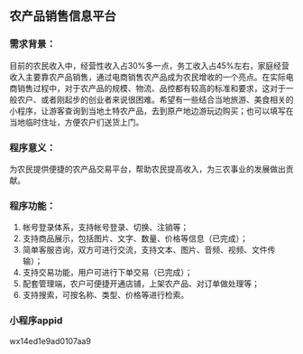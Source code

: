 ## 农产品销售信息平台

### 需求背景：

目前的农民收入中，经营性收入占30%多一点，务工收入占45%左右，家庭经营收入主要靠农产品销售，通过电商销售农产品成为农民增收的一个亮点。在实际电商销售过程中，对于农产品的规模、物流、品控都有较高的标准和要求，这对于一般农户、或者刚起步的创业者来说很困难。希望有一些结合当地旅游、美食相关的小程序，让游客查询到当地土特农产品，去到原产地边游玩边购买；也可以填写在当地临时住址，方便农户们送货上门。



### 程序意义：

为农民提供便捷的农产品交易平台，帮助农民提高收入，为三农事业的发展做出贡献。



### 程序功能：

1. 帐号登录体系，支持帐号登录、切换、注销等；
2. 支持商品展示，包括图片、文字、数量、价格等信息（已完成）；
3. 简单客服咨询，双方可进行交流，支持文本、图片、音频、视频、文件传输）；
4. 支持交易功能，用户可进行下单交易（已完成）；
5. 配套管理端，农户可便捷开通店铺，上架农产品、对订单做处理等；
6. 支持搜索，可按名称、类型、价格等进行检索。



### 小程序appid

 wx14ed1e9ad0107aa9

